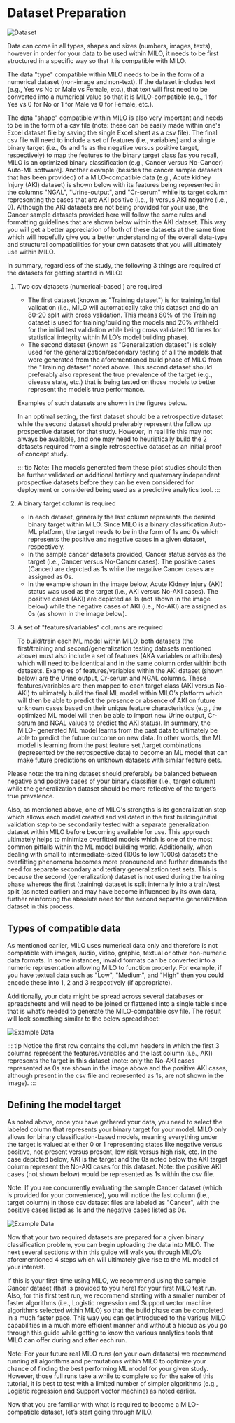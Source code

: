 # Dataset Preparation

![Dataset](./images/image3.png)

Data can come in all types, shapes and sizes (numbers, images, texts), however in order for your data to be used within MILO, it needs to be first structured in a specific way so that it is compatible with MILO.

The data "type" compatible within MILO needs to be in the form of a numerical dataset (non-image and non-text). If the dataset includes text (e.g., Yes vs No or Male vs Female, etc.), that text will first need to be converted into a numerical value so that it is MILO-compatible (e.g., 1 for Yes vs 0 for No or 1 for Male vs 0 for Female, etc.).

The data "shape" compatible within MILO is also very important and needs to be in the form of a csv file (note: these can be easily made within one's Excel dataset file by saving the single Excel sheet as a csv file). The final csv file will need to include a set of features (i.e., variables) and a single binary target (i.e., 0s and 1s as the negative versus positive target, respectively) to map the features to the binary target class [as you recall, MILO is an optimized binary classification (e.g., Cancer versus No-Cancer) Auto-ML software]. Another example (besides the cancer sample datasets that has been provided) of a MILO-compatible data (e.g.,  Acute kidney Injury (AKI) dataset) is shown below with its features being represented in the columns "NGAL", "Urine-output", and "Cr-serum" while its target column representing the cases that are AKI positive (i.e., 1) versus AKI negative (i.e., 0). Although the AKI datasets are not being provided for your use, the Cancer sample datasets provided here will follow the same rules and formatting guidelines that are shown below within the AKI dataset. This way you will get a better appreciation of both of these datasets at the same time which will hopefully give you a better understanding of the overall data-type and structural compatibilities for your own datasets that you will ultimately use within MILO.  

In summary, regardless of the study, the following 3 things are required of the datasets for getting started in MILO:

1. Two csv datasets (numerical-based ) are required

    - The first dataset (known as "Training dataset") is for training/initial validation (i.e., MILO will automatically take this dataset and do an 80-20 split with cross validation. This means 80% of the Training dataset is used for training/building the models and 20% withheld for the initial test validation while being cross validated 10 times for statistical integrity within MILO’s model building phase).
    - The second dataset (known as "Generalization dataset") is solely used for the generalization/secondary testing of all the models that were generated from the aforementioned build phase of MILO from the "Training dataset"  noted above. This second dataset should preferably also represent the true prevalence of the target (e.g., disease state, etc.) that is being tested on those models to better represent the model’s true performance.

    Examples of such datasets are shown in the figures below.

    In an optimal setting, the first dataset should be a retrospective dataset while the second dataset should preferably represent the follow up prospective dataset for that study. However, in real life this may not always be available, and one may need to heuristically build the 2 datasets required from a single retrospective dataset as an initial proof of concept study.

    ::: tip
    Note: The models generated from these pilot studies should then be further validated on additional tertiary and quaternary independent prospective datasets before they can be even considered for deployment or considered being used as a predictive analytics tool.
    :::

1. A binary target column is required

    - In each dataset, generally the last column represents the desired binary target within MILO. Since MILO is a binary classification Auto-ML platform, the target needs to be in the form of 1s and 0s which represents the positive and negative cases in a given dataset, respectively.
    - In the sample cancer datasets provided, Cancer status serves as the target (i.e., Cancer versus No-Cancer cases). The positive cases (Cancer) are depicted as 1s while the negative Cancer cases are assigned as 0s.
    - In the example shown in the image below, Acute Kidney Injury (AKI) status was used as the target (i.e., AKI versus No-AKI cases). The positive cases (AKI) are depicted as 1s (not shown in the image below) while the negative cases of AKI (i.e., No-AKI) are assigned as 0s (as shown in the image below).

1. A set of "features/variables" columns are required

    To build/train each ML model within MILO, both datasets (the first/training and second/generalization testing datasets mentioned above) must also include a set of features (AKA variables or attributes) which will need to be identical and in the same column order within both datasets. Examples of features/variables within the AKI dataset (shown below) are the Urine output, Cr-serum and NGAL columns. These features/variables are then mapped to each target class (AKI versus No-AKI) to ultimately build the final ML model within MILO’s platform which will then be able to predict the presence or absence of AKI on future unknown cases based on their unique feature characteristics (e.g., the optimized ML model will then be able to import new Urine output, Cr-serum and NGAL values to predict the AKI status). In summary, the MILO- generated ML model learns from the past data to ultimately be able to predict the future outcome on new data. In other words, the ML model is learning from the past feature set /target combinations (represented by the retrospective data) to become an ML model that can make future predictions on unknown datasets with similar feature sets.

Please note: the training dataset should preferably be balanced between negative and positive cases of your binary classifier (i.e., target column) while the generalization dataset should be more reflective of the target’s true prevalence.

Also, as mentioned above, one of MILO's strengths is its generalization step which allows each model created and validated in the first building/initial validation step to be secondarily tested with a separate generalization dataset within MILO before becoming available for use. This approach ultimately helps to minimize overfitted models which is one of the most common pitfalls within the ML model building world. Additionally, when dealing with small to intermediate-sized (100s to low 1000s) datasets the overfitting phenomena becomes more pronounced and further demands the need for separate secondary and tertiary generalization test sets. This is because the second (generalization) dataset is not used during the training phase whereas the first (training) dataset is split internally into a train/test split (as noted earlier) and may have become influenced by its own data, further reinforcing the absolute need for the second separate generalization dataset in this process.

## Types of compatible data

As mentioned earlier, MILO uses numerical data only and therefore is not compatible with images, audio, video, graphic, textual or other non-numeric data formats. In some instances, invalid formats can be converted into a numeric representation allowing MILO to function properly. For example, if you have textual data such as "Low", "Medium", and "High" then you could encode these into 1, 2 and 3 respectively (if appropriate).

Additionally, your data might be spread across several databases or spreadsheets and will need to be joined or flattened into a single table since that is what’s needed to generate the MILO-compatible csv file. The result will look something similar to the below spreadsheet:

![Example Data](./images/image4.png)

::: tip
Notice the first row contains the column headers in which the first 3 columns represent the features/variables and the last column (i.e., AKI) represents the target in this dataset (note: only the No-AKI cases represented as 0s are shown in the image above and the positive AKI cases, although present in the csv file and represented as 1s, are not shown in the image).
:::

## Defining the model target

As noted above, once you have gathered your data, you need to select the labeled column that represents your binary target for your model. MILO only allows for binary classification-based models, meaning everything under the target is valued at either 0 or 1 representing states like negative versus positive, not-present versus present, low risk versus high risk, etc. In the case depicted below, AKI is the target and the 0s noted below the AKI target column represent the No-AKI cases for this dataset. Note: the positive AKI cases (not shown below) would be represented as 1s within the csv file.

Note: If you are concurrently evaluating the sample Cancer dataset (which is provided for your convenience), you will notice the last column (i.e., target column) in those csv dataset files are labeled as "Cancer", with the positive cases listed as 1s and the negative cases listed as 0s.

![Example Data](./images/image5.png)

Now that your two required datasets are prepared for a given binary classification problem, you can begin uploading the data into MILO. The next several sections within this guide will walk you through MILO’s aforementioned 4 steps which will ultimately give rise to the ML model of your interest.

If this is your first-time using MILO, we recommend using the sample Cancer dataset (that is provided to you here) for your first MILO test run. Also, for this first test run, we recommend starting with a smaller number of faster algorithms (i.e., Logistic regression and Support vector machine algorithms selected within MILO) so that the build phase can be completed in a much faster pace. This way you can get introduced to the various MILO capabilities in a much more efficient manner and without a hiccup as you go through this guide while getting to know the various analytics tools that MILO can offer during and after each run.

Note: For your future real MILO runs (on your own datasets) we recommend running all algorithms and permutations within MILO to optimize your chance of finding the best performing ML model for your given study. However, those full runs take a while to complete so for the sake of this tutorial, it is best to test with a limited number of simpler algorithms (e.g., Logistic regression and Support vector machine) as noted earlier.

Now that you are familiar with what is required to become a MILO-compatible dataset, let’s start going through MILO.
